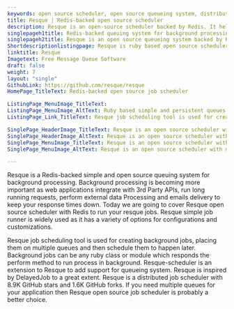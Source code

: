 ```yaml
---
keywords: open source scheduler, open source queueing system, distributed job scheduler, open source job scheduler, run process in background, job scheduling tool
title: Resque | Redis-backed open source scheduler
description: Resque is an open-source scheduler backed by Redis. It helps you create background jobs, place them on multiple queues, and process them later.
singlepageh1title: Redis-backed queuing system for background processing.
singlepageh2title: Resque is an open source queueing system backed by Redis. It creates background jobs, places them on multiple queues, and schedules jobs to process later.
Shortdescriptionlistingpage: Resque is ruby based open source scheduler. Resque distributed job scheduler is used for creating background jobs using Redis, placing them on multiple queues and then schedule them later.
linktitle: Resque
Imagetext: Free Message Queue Software
draft: false
weight: 7
layout: "single"
GithubLink: https://github.com/resque/resque
HomePage_TitleText: Redis-backed open source job scheduler

ListingPage_MenuImage_TitleText: 
ListingPage_MenuImage_AltText: Ruby based simple and persistent queues open source cron scheduler.
ListingPage_Link_TitleText: Resque job scheduling tool is used for creating background jobs on linux

SinglePage_HeaderImage_TitleText: Resque is an open source scheduler with multiple queues support
SinglePage_HeaderImage_AltText: Resque is an open source scheduler with multiple queues support
SinglePage_MenuImage_TitleText: Resque is an open source scheduler with multiple queues support
SinglePage_MenuImage_AltText: Resque is an open source scheduler with multiple queues support

---
```


Resque is a Redis-backed simple and open source queuing system for background processing. Background processing is becoming more important as web applications integrate with 3rd Party APIs, run long running requests, perform external data Processing and emails delivery to keep your response times down. Today we are going to cover Resque open source scheduler with Redis to run your resque jobs.  Resque simple job runner is widely used as it has a variety of options for configurations and customizations.

Resque job scheduling tool is used for creating background jobs, placing them on multiple queues and then schedule them to happen later. Background jobs can be any ruby class or module which responds the perform method to run process in background. Resque-scheduler is an extension to Resque to add support for queueing system. Resque is inspired by DelayedJob to a great extent.  Resque is a distributed job scheduler with 8.9K GitHub stars and 1.6K GitHub forks. If you need multiple queues for your application then Resque open source job scheduler is probably a better choice.